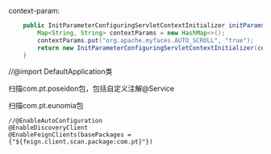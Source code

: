 context-param:

``` java
    public InitParameterConfiguringServletContextInitializer initParamsInitializer() {
        Map<String, String> contextParams = new HashMap<>();
        contextParams.put("org.apache.myfaces.AUTO_SCROLL", "true");
        return new InitParameterConfiguringServletContextInitializer(contextParams);
    }

```





//@import DefaultApplication类

扫描com.pt.poseidon包，包括自定义注解@Service

扫描com.pt.eunomia包



```
//@EnableAutoConfiguration
@EnableDiscoveryClient
@EnableFeignClients(basePackages = {"${feign.client.scan.package:com.pt}"})
```

